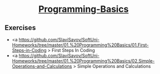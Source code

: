 ﻿# <a href="https://softuni.bg/trainings/2179/programming-basics-with-csharp-november-2018" rel="Programming-Basics"><p align="center"> Programming-Basics <p></a>## Exercises- <a https://github.com/SlaviSavov/SoftUni-Homeworks/tree/master/01.%20Programming%20Basics/01.First-Steps-in-Coding > First Steps In Coding </a>- <a https://github.com/SlaviSavov/SoftUni-Homeworks/tree/master/01.%20Programming%20Basics/02.Simple-Operations-and-Calculations > Simple Operations and Calculations </a>